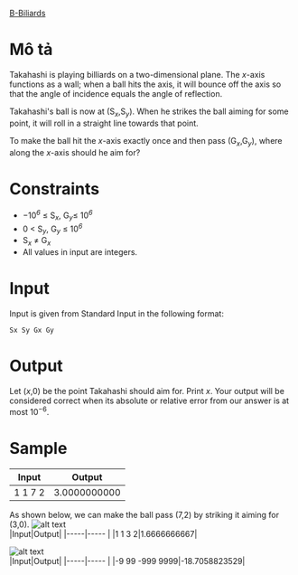 [B-Biliards](https://atcoder.jp/contests/abc183/tasks/abc183_b)

# Mô tả
Takahashi is playing billiards on a two-dimensional plane. The *x*-axis functions as a wall; when a ball hits the axis, it will bounce off the axis so that the angle of incidence equals the angle of reflection.

Takahashi's ball is now at (S<sub><i>x</i></sub>,S<sub><i>y</i></sub>). When he strikes the ball aiming for some point, it will roll in a straight line towards that point.

To make the ball hit the *x*-axis exactly once and then pass (G<sub><i>x</i></sub>,G<sub><i>y</i></sub>), where along the *x*-axis should he aim for?
# Constraints
* −10<sup><i>6</i></sup> ≤ S<sub><i>x</i></sub>, G<sub><i>y</i></sub>≤ 10<sup><i>6</i></sup>
* 0 < S<sub><i>y</i></sub>, G<sub><i>y</i></sub> ≤ 10<sup><i>6</i></sup>
* S<sub><i>x</i></sub> ≠ G<sub><i>x</i></sub>
* All values in input are integers.
# Input
Input is given from Standard Input in the following format:
```
Sx Sy Gx Gy
```
# Output
Let (*x*,0) be the point Takahashi should aim for. Print *x*.
Your output will be considered correct when its absolute or relative error from our answer is at most 10<sup>−6</sup>.
# Sample
|Input|Output|
|-----|----- |
|1 1 7 2|3.0000000000|

As shown below, we can make the ball pass (7,2) by striking it aiming for (3,0).
![alt text](https://img.atcoder.jp/ghi/c9595d59f1139b808d4cf3d31d6b48ee.png)
<br>
|Input|Output|
|-----|----- |
|1 1 3 2|1.6666666667|

![alt text](https://img.atcoder.jp/ghi/4f2c808fddc9bb349999f8969996ebb9.png)
<br>
|Input|Output|
|-----|----- |
|-9 99 -999 9999|-18.7058823529|
